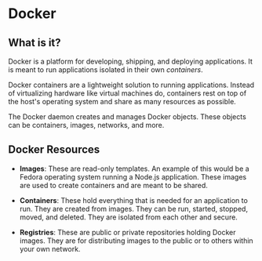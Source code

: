 # Docker

## What is it?
Docker is a platform for developing, shipping, and deploying applications. It is meant to run applications isolated in their own *containers*.

Docker containers are a lightweight solution to running applications. Instead of virtualizing hardware like virtual machines do, containers rest on top of the host's operating system and share as many resources as possible.

The Docker daemon creates and manages Docker objects. These objects can be containers, images, networks, and more.

## Docker Resources
* **Images**: These are read-only templates. An example of this would be a Fedora operating system running a Node.js application. These images are used to create containers and are meant to be shared.

* **Containers**: These hold everything that is needed for an application to run. They are created from images. They can be run, started, stopped, moved, and deleted. They are isolated from each other and secure.

* **Registries**: These are public or private repositories holding Docker images. They are for distributing images to the public or to others within your own network.
